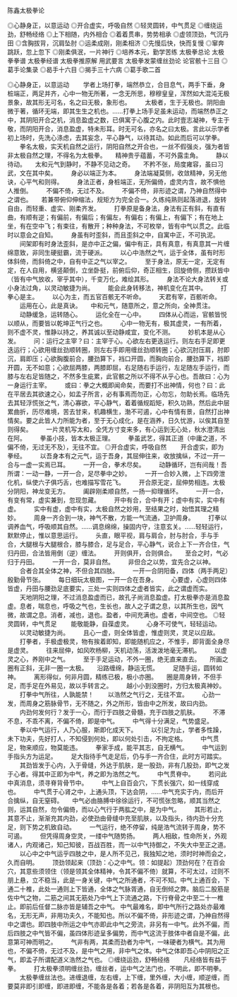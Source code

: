 <!-- { "loadSidebar": true } -->
陈鑫太极拳论 

◎心静身正，以意运动
◎开合虚实，呼吸自然
◎轻灵圆转，中气贯足
◎缠绕运劲，舒畅经络
◎上下相随，内外相合
◎着着贯串，势势相承
◎虚领顶劲，气沉丹田
◎含胸拔背，沉肩坠肘
◎运柔成刚，刚柔相济
◎先慢后快，快而复慢
◎窜奔跳跃，忽上忽下
◎刚柔俱泯，一片神行
◎培养本元，勤学苦练
太极拳总论
太极拳拳谱
太极拳经谱
太极拳推原解
用武要言 
太极拳发蒙缠丝劲论
论官骸十三目
◎葛手论集录
◎曷手十六目
◎揭手三十六病
◎葛手歌二首


◎心静身正，以意运动
　　学者上场打拳，端然恭立，合目息气，两手下垂，身桩端正，两足并齐，心中一物无所著，一念无所思，穆穆皇皇，浑然如大混沌无极景象，故其形无可名，名之曰无极，象形也。
　　太极者，生于无极也。阴阳由微于著，循环无端，即其生生之机也。……打拳上场手足虽未运动，而端然恭正之中，其阴阳开合之机，消息盈虚之数，已俱寓于心腹之内。此时壹志凝神，专主于敬，而阴阳开合，消息盈虚，特未形耳。时无可名，亦名之曰太极。言此以示学者初上场时，先洗心涤虑，去其妄念，平心静气，以待其动。如此而后可以学拳。
　　拳名太极，实天机自然之运行，阴阳自然之开合也，一丝不假强炎，强为者皆非太极自然之理，不得名为太极拳。　　精神贵乎蕴蓄，不可外露圭角。
　　静以待动。　　太和元气到静时，不静不见动之奇。　　不矜不张，局度雍容，虽曰习武，文在其中矣。
　　身必以端正为本。
　　身法端凝莫侧，收敛精神，另无他诀，心平气和则得。
　　身法正者，身桩端正，无所偏倚，虚灵内含，故不惧他人推倒。
　　不偏不倚，无过不及。
　　不偏不倚，非形迹之谓，乃神自然得中之谓也。　　若兼带俯仰伸缩法，规矩方为完全合一。久练纯熟则起落进退，旋转自由，而轻重、虚实、刚柔齐发。
　　打拳原是备身法，身法有正有斜，有直有曲，有顺有逆；有偏前，有偏后；有偏左，有偏右；有偏上，有偏下；有在地上坐，有在空中飞；有束往，有散开；种种身法，不可枚举，皆有中气以贯之。此临时以意会之自知。
　　身虽有时歪斜，而且歪斜之中，自寓中正，不可执泥。
　　间架即有时身法歪斜，是亦中正之偏，偏中有正，具有真意，有真意其一片缠绵意致，非同生硬挺霸，流于硬派。
　　以心中浩然之气，运于全体，虽有时形体斜倚，而斜倚之中，自有中正之气以宰之。
　　至于身法，原无一定，无定有定，在人自用，横竖颠倒，立坐卧挺，前俯后仰，奇正相生，回旋倚侧，攒跃皆中（皆有中气放收，宰乎其中），千变万化，难绘其形。
　　身法不论大身法转关或小身法过角，以灵动敏捷为尚。
　　能会此身转移法，神机变化在其中。
　　打拳心是主。
　　以心为主，而五官百骸无不听命。
　　天君有宰，百骸听命。
　　运用在心，此是真诀。　　中和元气，随意所之，意之所向，全神贯注。
　　动静缓急，运转随心。
　　运化全在一心中。
　　四体从心而运，官骸皆悦以顺从，而要皆以乾坤正气行之也。
　　心中一物无有，极其虚灵，一有所着，则不虚不灵，惟静以持之，养其诚以至动静咸宜，变化不测。
　　妙机本是从心发。
　　问：运行之主宰？曰：主宰于心。心欲左右更迭运行。则左右手足即更迭运行；心欲用缠丝劲顺转圈，则左右手即用缠丝劲顺转圈；心欲沉肘压肩，肘即沉，肩即压；心欲胸腹前合，腰劲算下，裆口开圆，而胸向前合，腰劲算下，裆即开圆，无不如意；心欲屈两膝，两膝即屈，右足随右手运行，左足随左手运行，而膝与左右足皆随之，不然多生疵累，此官骸之所以不得不从乎心也。吾故曰：心为一身运行主宰。
　　或曰：拳之大概即闻命矣，而要打不出神情，何也？曰：此在平居去其欲速之心，如孟子所言，必有事焉而勿正，心勿忘，勿助长焉。临场先去其轻浮慌张之气，清心寡欲，平心静气，着着循规蹈矩，积久功熟，然后此中层累曲折，历尽难境，苦去甘来，机趣横生，渤不可遏，心中有情有景，自然打出神情矣。要之此皆人力所能为者，至于无心成化，是在涵养，日久忧游，以俟其自至则得矣。
　　一片灵机写太和，全凭方寸变来多，有心运到无心处，秋水澄清出在阿。
　　拳虽小技，皆本太极正理。
　　拳虽武艺，得其正道（中庸之道，不偏不倚，无过无不及），无往不宜。
◎开合虚实，呼吸自然
　　开合虚实，即为拳经。
　　以吾身本有之元气，运于吾身，其屈伸往来，收放擒纵，不过一开一合与一虚一实焉已耳。
　　一开一合，拳术尽矣。
　　动静循环，岂有间哉！吾所谓：一动一静，一开一合，足尽拳中之妙。
　　一开一合妙入微，上下四旁泄化机，纵使六子俱巧舌，也难描写雪花飞。
　　开合原无定，屈伸势相连。太极分阴阳，神龙变无方。
　　阖辟刚柔顺自然，一扬一抑理循环。
　　一开一合，有变有常，虚实兼到，忽现忽藏。
　　开中有合，合中有开；虚中有实，实中有虚。
　　实中有虚，虚中有实，太极自然之妙用，至结果之时，始悟其理之精妙。
　　周身一齐合到一块，神气不散，方能一气流通，卫护周身。
　　打拳以调养血气，呼吸顺其自然。……调息绵绵，操固内守，注意玄关。……轻轻运行，默默停止，惟以意思运行。
　　头直，眼平视，肩与肩合，肘与肘合，手与手合，大腿根与大腿根合，膝与膝合，足与足合，平心静气，说合上下一齐合住，气归丹田，合法皆用倒（逆）缠法。
　　开则俱开，合则俱合。　　至合之时，气必归于丹田。
　　一开一合，莫非自然。
　　非但合之以势，宜先合之以神。
　　合者合其全体之神，不但合其四肢。
　　一开一合阴阳备，四体（两手两足）殷勤骨节张。
　　每日细玩太极图，一开一合在吾身。
　　心要虚，心虚则四体皆虚，丹田与腰劲足底要实，三处一实则四体之虚者皆实，此之谓虚而实。
　　天地阴阳之理，不过消息盈虚而已，故孔子尚消息盈虚。打太极拳亦是消息盈虚。息者，喘息也，呼吸之气也，生长也，故人之子谓之息，以其所生也，因气微，故谓之息。消者，减也，退也。盈者，中间充满也。虚者，中间空也。
◎轻灵圆转，中气贯足
　　能敬能静，自葆虚灵。
　　心身不可使气，轻轻运动。
　　以灵动敏捷为尚。
　　且心一虚，则全体皆虚，惟虚则灵，灵足以应敌。
　　打拳者，手极虚极灵，物有挨着即知，即能随机应之，不惟手，即背面全身尽是虚灵。
　　往来屈伸，如风吹杨柳，天机动荡，活泼泼地毫无滞机。
　　以虚灵之心，养刚中之气。
　　至于手足运动，不外一圈，绝无直来直去。　　所画之圈有正斜，无非一圈一太极。　　沿路缠绵，静运无慌。
　　足随手运，圆转如神。
　　离形得似，何非月圆，精练已极，极小亦圈。　　圈是周身转，不但手足，而手足在外易见，故以手转言之。
　　越小小到没圈时，方归太极真神妙。
　　打拳中气所往，人孰能禁！
　　以浩然之气行之，无往不宜。
　　心劲一发，而周身之筋脉骨节，无不随之，外之所形，皆由中之所发，故曰内劲。
　　内劲何发何行？发于一心，而行于四肢之骨髓，充于四肢之肌肤。
　　不滞不息，不乖不离，不偏不倚，即是中气。
　　中气得十分满足，气势盛足。
　　拳以中气运行，人乃心服，斯即化成天下。
　　以引足为止，学者多性躁，未下功夫，先好打人，不知侵到何处，即以何处引击，不拘定格。
　　中气贯足，物来顺应，物莫能违。
　　拳家手成，能平其志，自无横气。
　　中气运到手指头方为运足。
　　足大指待手气走足后，仍与手一齐合住，此时方可踏实。
　　其劲皆发于心内，入于骨缝，外达于肌肤，是一股劲，非有几股劲，即气之发于心者。得其中正即为中气，养之即为浩然之气。
　　中气贯脊中。
　　若问此中真消息，须寻脊背骨节中。
　　中气上自百会穴，下贯长强穴，如一线穿成也。
　　中气贯于心肾之中，上通头顶，下达会阴，……中气充实于内，而后开合擒纵，自无窒碍。　　中气必由胳膊中徐徐运行，不可慌张忽略，顺其当然之则，运其自然，勿令偏倚，而以心气行于两肱之中，是为中气。
　　其形若止，其意不止，渐渐充其内劲，必使劲由骨缝中充至肌肤，以及指头，待内劲十分充足，则下势之机致自动。
　　一气运行，绝不停留，纯是浩气流转于周身，势不可遏。
　　但凭得周身空灵，一缕中气随势扬。
　　两人相敌，性命所关，外观诸人，内观诸己，知己知彼，百战百胜，而一以中气持御之，不失大中至正之道。
　　以心中之中气运乎四肢之中，是人所不见己，我独知之地，须时时神而会之，久而自明。
　　顶劲领起来（顶劲：心之中气。领：如提起）顶劲何在？在百会穴，其意些须领住（领是领其全体精神，令其不偏不倚）就算，不可太过，过则不朋上悬，立不稳当，此是一身关键，中气之所通者，不可不知。中气上通百会，下通二十椎，此处一通则上下皆通，全体之气脉胥通，自无倒倾之弊。脑后二股筋是佐中气之物，二筋之间其无筋处乃中气上下流通之路，下行脊骨之中至二十一椎止。即前后任督二脉亦皆是辅吾之中气。
中气最难名，即中气所行之路处亦最难名，无形无声，非用功夫久，不能知也。所以不偏不倚，非形迹之谓，乃神自然得中之谓也。即四肢中所运之中气亦即此中气之旁流，非另有一中气。此外不偏，而后四肢之中气皆不偏，虽四体形迹呈多偏势，而中气这流于肢体中者自是不偏，此意第可神而明之。
　　气非有两，其柔而劲者为中气，一味硬者为横气。其为用也，不偏不倚，无过不及，是中气之用，非中气之体。中气之体即吾心中阴阳之正气，即孟子所谓配道义浩然之气也。
◎缠绕运劲，舒畅经络
　　凡经络皆有益于拳。
　　打太极拳须明缠丝劲，缠丝者，运中气之法门也，不明此，即不明拳。
　　太极拳缠丝法也。进缠退缠，左右缠，上下缠，里外缠，大小缠，顺逆缠，而要莫非即引即缠，即进即缠，不能各是各着；若各是各着，非阴阳互为其根也。
